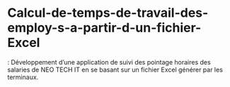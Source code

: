 # Calcul-de-temps-de-travail-des-employ-s-a-partir-d-un-fichier-Excel
: Développement d’une application de suivi des pointage horaires des salaries de NEO TECH IT en se basant sur un fichier Excel générer par les terminaux.
